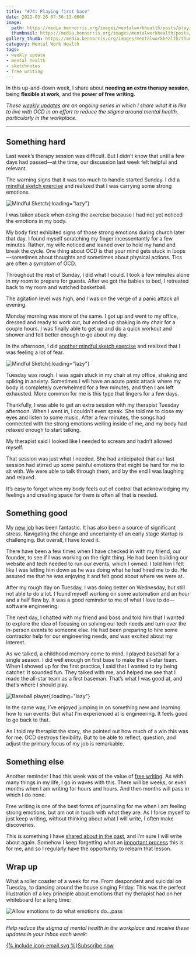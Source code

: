 ```yaml
---
title: "#74: Playing first base"
date: 2022-03-26 07:30:11-0600
image: 
  path: https://media.bennorris.org/images/mentalworkhealth/posts/playing-first-base.jpg
  thumbnail: https://media.bennorris.org/images/mentalworkhealth/posts/thumbnails/playing-first-base.jpg
gallery_thumb: https://media.bennorris.org/images/mentalworkhealth/thumbs/playing-first-base.jpg
category: Mental Work Health
tags:
- weekly update
- mental health
- sketchnotes
- free writing
---
```


In this up-and-down week, I share about **needing an extra therapy session**, being **flexible at work**, and the **power of free writing**.

_These [weekly updates](https://bennorris.org/tags/weekly-update/) are an ongoing series in which I share what it is like to live with OCD in an effort to reduce the stigma around mental health, particularly in the workplace._

***


## Something hard

Last week’s therapy session was difficult. But I didn’t know that until a few days had passed—at the time, our discussion last week felt helpful and relevant.

The warning signs that it was too much to handle started Sunday. I did a [mindful sketch exercise](https://bennorris.org/2022/03/20/mindful-sketch-mar-20) and realized that I was carrying some strong emotions.

![Mindful Sketch](https://media.bennorris.org/images/mindfulsketch/posts/2022-03-20-0840-mindfulsketch.jpg){:loading="lazy"}

I was taken aback when doing the exercise because I had not yet noticed the emotions in my body.

My body first exhibited signs of those strong emotions during church later that day. I found myself scratching my finger incessentantly for a few minutes. Rather, my wife noticed and leaned over to hold my hand and break the cycle. One thing about OCD is that your mind gets stuck in loops—sometimes about thoughts and sometimes about physical actions. Tics are often a symptom of OCD.

Throughout the rest of Sunday, I did what I could. I took a few minutes alone in my room to prepare for guests. After we got the babies to bed, I retreated back to my room and watched basketball.

The agitation level was high, and I was on the verge of a panic attack all evening.

Monday morning was more of the same. I got up and went to my office, dressed and ready to work out, but ended up shaking in my chair for a couple hours. I was finally able to get up and do a quick workout and shower and felt better enough to go about my day.

In the afternoon, I did [another mindful sketch exercise](https://bennorris.org/2022/03/21/mindful-sketch-mar-21) and realized that I was feeling a lot of fear.

![Mindful Sketch](https://media.bennorris.org/images/mindfulsketch/posts/2022-03-21-1442-mindfulsketch.jpg){:loading="lazy"}

Tuesday was rough. I was again stuck in my chair at my office, shaking and spiking in anxiety. Sometimes I will have an acute panic attack where my body is completely overwhelmed for a few minutes, and then I am left exhausted. More common for me is this type that lingers for a few days.

Thankfully, I was able to get an extra session with my therapist Tuesday afternoon. When I went in, I couldn’t even speak. She told me to close my eyes and listen to some music. After a few minutes, the songs had connected with the strong emotions welling inside of me, and my body had relaxed enough to start talking.

My therapist said I looked like I needed to scream and hadn’t allowed myself.

That session was just what I needed. She had anticipated that our last session had stirred up some painful emotions that might be hard for me to sit with. We were able to talk through them, and by the end I was laughing and relaxed.

It’s easy to forget when my body feels out of control that acknowledging my feelings and creating space for them is often all that is needed.


## Something good

My [new job](https://bennorris.org/2021/12/30/into-the-unknown) has been fantastic. It has also been a source of significant stress. Navigating the change and uncertainty of an early stage startup is challenging. But overall, I have loved it.

There have been a few times when I have checked in with my friend, our founder, to see if I was working on the right thing. He had been building our website and tech needed to run our events, which I owned. I told him I felt like I was letting him down as he was doing what he had hired me to do. He assured me that he was enjoying it and felt good about where we were at.

After my rough day on Tuesday, I was doing better on Wednesday, but still not able to do a lot. I found myself working on some automation and an hour and a half flew by. It was a good reminder to me of what I love to do—software engineering.

The next day, I chatted with my friend and boss and told him that I wanted to explore the idea of focusing on solving our tech needs and turn over the in-person events to someone else. He had been preparing to hire some contractor help for our engineering needs, and was excited about my interest.

As we talked, a childhood memory come to mind. I played baseball for a single season. I did well enough on first base to make the all-star team. When I showed up for the first practice, I said that I wanted to try being catcher. It sounded fun. They talked with me, and helped me see that I made the all-star team as a first baseman. That’s what I was good at, and that’s where I should play.

![Baseball player](https://media.bennorris.org/images/mentalworkhealth/uploads/2022/baseball-player.jpeg){:loading="lazy"}

In the same way, I’ve enjoyed jumping in on something new and learning how to run events. But what I’m experienced at is engineering. It feels good to go back to that.

As I told my therapist the story, she pointed out how much of a win this was for me. OCD destroys flexibility. But to be able to reflect, question, and adjust the primary focus of my job is remarkable.


## Something else

Another reminder I had this week was of the value of [free writing](https://en.wikipedia.org/wiki/Free_writing). As with many things in my life, I go in waves with this. There will be weeks, or even months when I am writing for hours and hours. And then months will pass in which I do none.

Free writing is one of the best forms of journaling for me when I am feeling strong emotions, but am not in touch with what they are. As I force myself to just keep writing, without thinking about what I will write, I often make discoveries.

This is something I have [shared about in the past](https://bennorris.org/2021/03/17/waves-of-change), and I’m sure I will write about again. Somehow I keep forgetting what an [important process](https://bennorris.org/2019/08/23/experiences-over-artifacts) this is for me, and so I regularly have the opportunity to relearn that lesson.


## Wrap up

What a roller coaster of a week for me. From despondent and suicidal on Tuesday, to dancing around the house singing Friday. This was the perfect illustration of a key principle about emotions that my therapist had on her whiteboard for a long time:

![Allow emotions to do what emotions do…pass](https://media.bennorris.org/images/mentalworkhealth/uploads/2022/what-emotions-do.jpg)

***

_Help reduce the stigma of mental health in the workplace and receive these updates in your inbox each week:_

<a href="https://bennorris.org/subscribe/mwh/" class="btn"><span class="icon">{% include icon-email.svg %}</span>Subscribe now</a>
